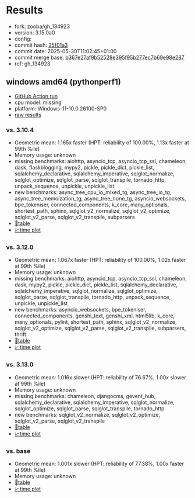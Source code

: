 # Results

- fork: zooba/gh_134923
- version: 3.15.0a0
- config: 
- commit hash: [25f01a3](https://github.com/zooba/cpython/commit/25f01a3)
- commit date: 2025-05-30T11:02:45+01:00
- commit merge base: [b367e27af9b52528e395f95b277ec7b69e98e287](https://github.com/python/cpython/commit/b367e27af9b52528e395f95b277ec7b69e98e287)
- ref: gh_134923

## windows amd64 (pythonperf1)

- [GitHub Action run](https://github.com/faster-cpython/benchmarking/actions/runs/15348561360)
- cpu model: missing
- platform: Windows-11-10.0.26100-SP0
- [raw results](bm-20250530-pythonperf1-amd64-zooba-gh_134923-3.15.0a0-25f01a3.json)

### vs. 3.10.4

- Geometric mean: 1.165x faster (HPT: reliability of 100.00%, 1.13x faster at 99th %ile)
- Memory usage: unknown
- missing benchmarks: aiohttp, asyncio_tcp, asyncio_tcp_ssl, chameleon, dask, flaskblogging, mypy2, pickle, pickle_dict, pickle_list, sqlalchemy_declarative, sqlalchemy_imperative, sqlglot_normalize, sqlglot_optimize, sqlglot_parse, sqlglot_transpile, tornado_http, unpack_sequence, unpickle, unpickle_list
- new benchmarks: async_tree_cpu_io_mixed_tg, async_tree_io_tg, async_tree_memoization_tg, async_tree_none_tg, asyncio_websockets, bpe_tokeniser, connected_components, k_core, many_optionals, shortest_path, sphinx, sqlglot_v2_normalize, sqlglot_v2_optimize, sqlglot_v2_parse, sqlglot_v2_transpile, subparsers
- [📄table](bm-20250530-pythonperf1-amd64-zooba-gh_134923-3.15.0a0-25f01a3-vs-3.10.4.md)
- [📈time plot](bm-20250530-pythonperf1-amd64-zooba-gh_134923-3.15.0a0-25f01a3-vs-3.10.4.svg)

### vs. 3.12.0

- Geometric mean: 1.067x faster (HPT: reliability of 100.00%, 1.02x faster at 99th %ile)
- Memory usage: unknown
- missing benchmarks: aiohttp, asyncio_tcp, asyncio_tcp_ssl, chameleon, dask, mypy2, pickle, pickle_dict, pickle_list, sqlalchemy_declarative, sqlalchemy_imperative, sqlglot_normalize, sqlglot_optimize, sqlglot_parse, sqlglot_transpile, tornado_http, unpack_sequence, unpickle, unpickle_list
- new benchmarks: asyncio_websockets, bpe_tokeniser, connected_components, genshi_text, genshi_xml, html5lib, k_core, many_optionals, pylint, shortest_path, sphinx, sqlglot_v2_normalize, sqlglot_v2_optimize, sqlglot_v2_parse, sqlglot_v2_transpile, subparsers, thrift
- [📄table](bm-20250530-pythonperf1-amd64-zooba-gh_134923-3.15.0a0-25f01a3-vs-3.12.0.md)
- [📈time plot](bm-20250530-pythonperf1-amd64-zooba-gh_134923-3.15.0a0-25f01a3-vs-3.12.0.svg)

### vs. 3.13.0

- Geometric mean: 1.016x slower (HPT: reliability of 76.67%, 1.00x slower at 99th %ile)
- Memory usage: unknown
- missing benchmarks: chameleon, djangocms, gevent_hub, sqlalchemy_declarative, sqlalchemy_imperative, sqlglot_normalize, sqlglot_optimize, sqlglot_parse, sqlglot_transpile, tornado_http
- new benchmarks: sqlglot_v2_normalize, sqlglot_v2_optimize, sqlglot_v2_parse, sqlglot_v2_transpile
- [📄table](bm-20250530-pythonperf1-amd64-zooba-gh_134923-3.15.0a0-25f01a3-vs-3.13.0.md)
- [📈time plot](bm-20250530-pythonperf1-amd64-zooba-gh_134923-3.15.0a0-25f01a3-vs-3.13.0.svg)

### vs. base

- Geometric mean: 1.001x slower (HPT: reliability of 77.38%, 1.00x faster at 99th %ile)
- Memory usage: unknown
- [📄table](bm-20250530-pythonperf1-amd64-zooba-gh_134923-3.15.0a0-25f01a3-vs-base.md)
- [📈time plot](bm-20250530-pythonperf1-amd64-zooba-gh_134923-3.15.0a0-25f01a3-vs-base.svg)

